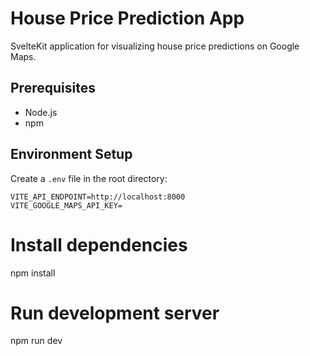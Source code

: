 # House Price Prediction App

SvelteKit application for visualizing house price predictions on Google Maps.

## Prerequisites

- Node.js
- npm

## Environment Setup

Create a `.env` file in the root directory:

```env
VITE_API_ENDPOINT=http://localhost:8000
VITE_GOOGLE_MAPS_API_KEY=
```

# Install dependencies
npm install

# Run development server
npm run dev